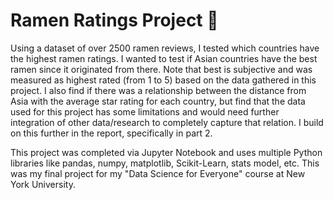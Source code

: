 # Ramen Ratings Project 🍜
Using a dataset of over 2500 ramen reviews, I tested which countries have the highest ramen ratings. I wanted to test if Asian countries have the best ramen since it originated from there. Note that best is subjective and was measured as highest rated (from 1 to 5) based on the data gathered in this project. I also find if there was a relationship between the distance from Asia with the average star rating for each country, but find that the data used for this project has some limitations and would need further integration of other data/research to completely capture that relation. I build on this further in the report, specifically in part 2. 

This project was completed via Jupyter Notebook and uses multiple Python libraries like pandas, numpy, matplotlib, Scikit-Learn, stats model, etc. This was my final project for my "Data Science for Everyone" course at New York University. 

